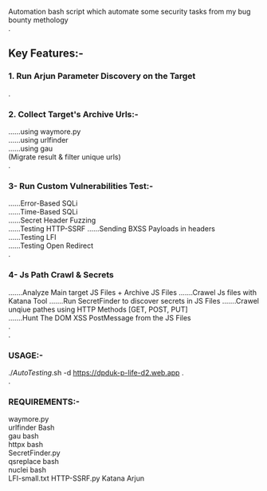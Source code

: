 Automation bash script which automate some security tasks from my bug bounty methology  
.  
## Key Features:- 
###  1. Run Arjun Parameter Discovery on the Target
. 
###  2. Collect Target's Archive Urls:-
......using waymore.py  
......using urlfinder  
......using gau  
(Migrate result & filter unique urls)  
.  
### 3- Run Custom Vulnerabilities Test:-  
......Error-Based SQLi  
......Time-Based SQLi  
......Secret Header Fuzzing  
......Testing HTTP-SSRF
......Sending BXSS Payloads in headers  
......Testing LFI  
......Testing Open Redirect  
.  
### 4- Js Path Crawl & Secrets  
.......Analyze Main target JS Files + Archive JS Files
.......Crawel Js files with Katana Tool
.......Run SecretFinder to discover secrets in JS Files
.......Crawel unqiue pathes using HTTP Methods [GET, POST, PUT]  
.......Hunt The DOM XSS PostMessage from the JS Files  
.  
.  
### USAGE:-  
./_AutoTesting_.sh -d https://dpduk-p-life-d2.web.app
.  
.  
### REQUIREMENTS:-  
waymore.py  
urlfinder Bash  
gau bash  
httpx bash  
SecretFinder.py  
qsreplace bash  
nuclei bash  
LFI-small.txt
HTTP-SSRF.py
Katana
Arjun
